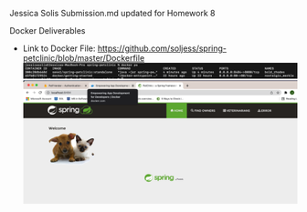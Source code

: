 Jessica Solis Submission.md updated for Homework 8

Docker Deliverables 

- Link to Docker File: https://github.com/soljess/spring-petclinic/blob/master/Dockerfile
![Screen Capture #1](figures/Screenshot1HW8.png)
![Screen Capture #2](figures/Screenshot2HW8.png)






<!-- Screenshot links

Screenshot 1 
![Screen Capture #1](figures/Screenshot1.png)

Screenshot 2
![Screen Capture #1](figures/Screenshot2.png)

Screenshot 3
![Screen Capture #1](figures/Screenshot3.png)

Screenshot 4 
![Screen Capture #1](figures/Screenshot4.png)

Screenshot 5
![Screen Capture #1](figures/Screenshot5.png)

Screenshot 6
![Screen Capture #1](figures/Screenshot6.png)

Screenshot 7
![Screen Capture #1](figures/Screenshot7.png)

Screenshot 8
![Screen Capture #1](figures/Screenshot8.png)

Screenshot 9
![Screen Capture #1](figures/Screenshot9.png)
 -->